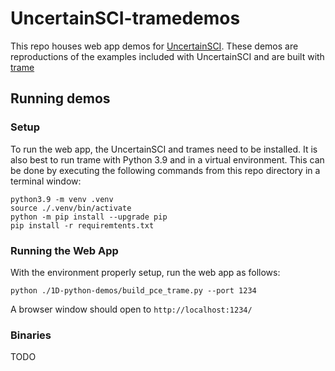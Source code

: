 # UncertainSCI-tramedemos

This repo houses web app demos for [UncertainSCI](https://github.com/SCIInstitute/UncertainSCI). These demos are reproductions of the examples included with UncertainSCI and are built with [trame](https://kitware.github.io/trame/)

## Running demos

### Setup


To run the web app, the UncertainSCI and trames need to be installed.  It is also best to run trame with Python 3.9 and in a virtual environment.   This can be done by executing the following commands from this repo directory in a terminal window:
```
python3.9 -m venv .venv
source ./.venv/bin/activate
python -m pip install --upgrade pip
pip install -r requiremtents.txt
```

### Running the Web App 

With the environment properly setup, run the web app as follows:
```
python ./1D-python-demos/build_pce_trame.py --port 1234
```
A browser window should open to `http://localhost:1234/`

### Binaries

TODO



